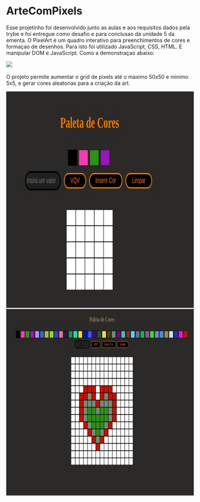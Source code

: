 # ArteComPixels

Esse projetinho foi desenvolvido junto as aulas e aos requisitos dados pela trybe e foi entregue como desafio e para conclusao da unidade 5 da ementa. O PixelArt é um quadro interativo para preenchimentos de cores e formaçao de desenhos. Para isto foi utilizado JavaScript, CSS, HTML. E manipular DOM e JavaScript. Como a demonstraçao abaixo:


<img height="200" src="https://raw.githubusercontent.com/tryber/sd-015-b-project-pixels-art/master/art-with-pixels.gif" style="max-width: 100%;">

O projeto permite aumentar o grid de pixels até o maximo 50x50 e minimo 5x5, e gerar cores aleatorias para a criação da art.

<img height="580" src="print.jpeg" style="max-width: 100%;">
<img height="500" src="print2.jpeg" style="max-width: 100%;">
